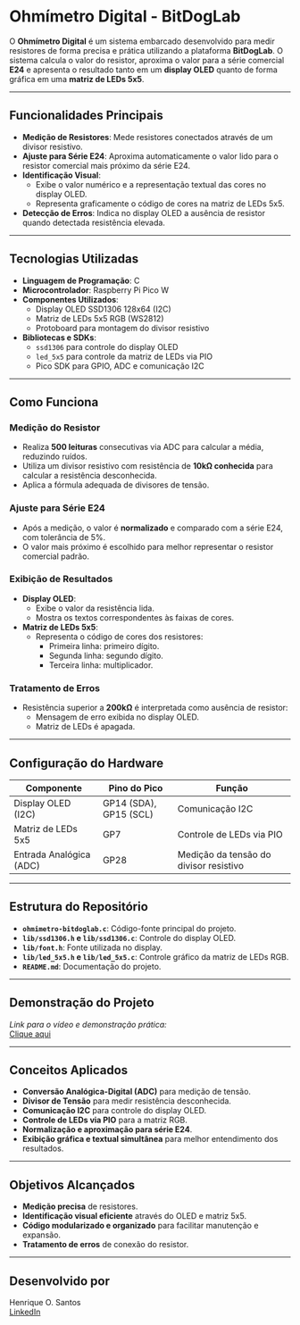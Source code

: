 # Ohmímetro Digital - BitDogLab

O **Ohmímetro Digital** é um sistema embarcado desenvolvido para medir resistores de forma precisa e prática utilizando a plataforma **BitDogLab**. O sistema calcula o valor do resistor, aproxima o valor para a série comercial **E24** e apresenta o resultado tanto em um **display OLED** quanto de forma gráfica em uma **matriz de LEDs 5x5**.

---

## Funcionalidades Principais

- **Medição de Resistores**: Mede resistores conectados através de um divisor resistivo.
- **Ajuste para Série E24**: Aproxima automaticamente o valor lido para o resistor comercial mais próximo da série E24.
- **Identificação Visual**:
  - Exibe o valor numérico e a representação textual das cores no display OLED.
  - Representa graficamente o código de cores na matriz de LEDs 5x5.
- **Detecção de Erros**: Indica no display OLED a ausência de resistor quando detectada resistência elevada.

---

## Tecnologias Utilizadas

- **Linguagem de Programação**: C  
- **Microcontrolador**: Raspberry Pi Pico W  
- **Componentes Utilizados**:
  - Display OLED SSD1306 128x64 (I2C)
  - Matriz de LEDs 5x5 RGB (WS2812)
  - Protoboard para montagem do divisor resistivo
- **Bibliotecas e SDKs**:
  - `ssd1306` para controle do display OLED
  - `led_5x5` para controle da matriz de LEDs via PIO
  - Pico SDK para GPIO, ADC e comunicação I2C

---

## Como Funciona

### Medição do Resistor
- Realiza **500 leituras** consecutivas via ADC para calcular a média, reduzindo ruídos.
- Utiliza um divisor resistivo com resistência de **10kΩ conhecida** para calcular a resistência desconhecida.
- Aplica a fórmula adequada de divisores de tensão.

### Ajuste para Série E24
- Após a medição, o valor é **normalizado** e comparado com a série E24, com tolerância de 5%.
- O valor mais próximo é escolhido para melhor representar o resistor comercial padrão.

### Exibição de Resultados
- **Display OLED**:
  - Exibe o valor da resistência lida.
  - Mostra os textos correspondentes às faixas de cores.
- **Matriz de LEDs 5x5**:
  - Representa o código de cores dos resistores:
    - Primeira linha: primeiro dígito.
    - Segunda linha: segundo dígito.
    - Terceira linha: multiplicador.

### Tratamento de Erros
- Resistência superior a **200kΩ** é interpretada como ausência de resistor:
  - Mensagem de erro exibida no display OLED.
  - Matriz de LEDs é apagada.

---

## Configuração do Hardware

| Componente            | Pino do Pico | Função                                     |
|------------------------|--------------|-------------------------------------------|
| Display OLED (I2C)     | GP14 (SDA), GP15 (SCL) | Comunicação I2C                          |
| Matriz de LEDs 5x5     | GP7          | Controle de LEDs via PIO                  |
| Entrada Analógica (ADC)| GP28         | Medição da tensão do divisor resistivo    |

---

## Estrutura do Repositório

- **`ohmimetro-bitdoglab.c`**: Código-fonte principal do projeto.  
- **`lib/ssd1306.h` e `lib/ssd1306.c`**: Controle do display OLED.  
- **`lib/font.h`**: Fonte utilizada no display.  
- **`lib/led_5x5.h` e `lib/led_5x5.c`**: Controle gráfico da matriz de LEDs RGB.  
- **`README.md`**: Documentação do projeto.

---

## Demonstração do Projeto

_Link para o vídeo e demonstração prática:_  
[Clique aqui](#)

---

## Conceitos Aplicados

- **Conversão Analógica-Digital (ADC)** para medição de tensão.  
- **Divisor de Tensão** para medir resistência desconhecida.  
- **Comunicação I2C** para controle do display OLED.  
- **Controle de LEDs via PIO** para a matriz RGB.  
- **Normalização e aproximação para série E24**.  
- **Exibição gráfica e textual simultânea** para melhor entendimento dos resultados.

---

## Objetivos Alcançados

- **Medição precisa** de resistores.
- **Identificação visual eficiente** através do OLED e matriz 5x5.
- **Código modularizado e organizado** para facilitar manutenção e expansão.
- **Tratamento de erros** de conexão do resistor.

---

## Desenvolvido por

Henrique O. Santos  
[LinkedIn](https://www.linkedin.com/in/dev-henriqueo-santos/)
